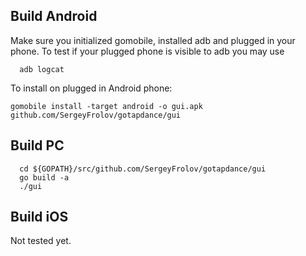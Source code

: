 ## Build Android
Make sure you initialized gomobile, installed adb and plugged in your phone.
To test if your plugged phone is visible to adb you may use
```
  adb logcat
```
To install on plugged in Android phone:
```
gomobile install -target android -o gui.apk github.com/SergeyFrolov/gotapdance/gui
```
## Build PC
```
  cd ${GOPATH}/src/github.com/SergeyFrolov/gotapdance/gui
  go build -a
  ./gui
```
## Build iOS
Not tested yet.
